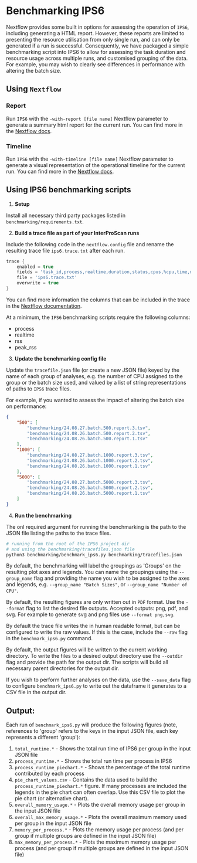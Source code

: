 # Benchmarking IPS6

Nextflow provides some built in options for assessing the operation of `IPS6`, including generating a HTML report. However, these reports are limited to presenting the resource utilisation from only single run, and can only be generated if a run is successful. Consequently, we have packaged a simple benchmarking script into IPS6 to allow for assessing the task duration and resource usage across multiple runs, and customised grouping of the data. For example, you may wish to clearly see differences in performance with altering the batch size. 

## Using `Nextflow`

### Report

Run `IPS6` with the `-with-report [file name]` Nextflow parameter to generate a summary html report for the current run. You can find more in the [Nextflow docs](https://www.nextflow.io/docs/latest/tracing.html#execution-report).

### Timeline

Run `IPS6` with the `-with-timeline [file name]` Nextflow parameter to generate a visual representation of the operational timeline for the current run. You can find more in the [Nextflow docs](https://www.nextflow.io/docs/latest/tracing.html#timeline-report).

## Using IPS6 benchmarking scripts

1. **Setup**

Install all necessary third party packages listed in `benchmarking/requirements.txt`.

2. **Build a trace file as part of your InterProScan runs**

Include the following code in the `nextflow.config` file and rename the resulting trace file
`ips6.trace.txt` after each run.

```groovy
trace {
    enabled = true
    fields = 'task_id,process,realtime,duration,status,cpus,%cpu,time,memory,%mem,rss,peak_rss,submit,start,complete,queue'
    file = 'ips6.trace.txt'
    overwrite = true   
}
```

You can find more information the columns that can be included in the trace in the [Nextflow documentation](https://www.nextflow.io/docs/latest/tracing.html#trace-report). 

At a minimum, the `IPS6` benchmarking scripts require the following columns:
* process
* realtime
* rss
* peak_rss

3. **Update the benchmarking config file**

Update the `tracefile.json` file (or create a new JSON file) keyed by the name of each group of analyses,
e.g. the number of CPU assigned to the group or the batch size used, and valued by a list of string 
representations of paths to `IPS6` trace files.

For example, if you wanted to assess the impact of altering the batch size on performance:

```json
{
    "500": [
        "benchmarking/24.08.27.batch.500.report.3.tsv",
        "benchmarking/24.08.26.batch.500.report.2.tsv",
        "benchmarking/24.08.26.batch.500.report.1.tsv"
    ],
    "1000": [
        "benchmarking/24.08.27.batch.1000.report.3.tsv",
        "benchmarking/24.08.26.batch.1000.report.2.tsv",
        "benchmarking/24.08.26.batch.1000.report.1.tsv"
    ],
    "5000": [
        "benchmarking/24.08.27.batch.5000.report.3.tsv",
        "benchmarking/24.08.26.batch.5000.report.2.tsv",
        "benchmarking/24.08.26.batch.5000.report.1.tsv"
    ]
}
```

4. **Run the benchmarking**

The onl required argument for running the benchmarking is the path to the JSON file listing the 
paths to the trace files.

```bash
# running from the root of the IPS6 project dir
# and using the benchmarking/tracefiles.json file
python3 benchmarking/benchmark_ips6.py benchmarking/tracefiles.json
```

By default, the benchmarking will label the groupings as 'Groups' on the resulting plot axes and 
legends. You can name the groupings using the `--group_name` flag and providing the name you 
wish to be assigned to the axes and legends, e.g. `--group_name "Batch Sizes"`, or `--group_name "Number of CPU"`.

By default, the resulting figures are only written out in `PDF` format. Use the `--format` flag to 
list the desired file outputs. Accepted outputs: png, pdf, and svg. For example to generate svg and 
png files use `--format png,svg`.

By default the trace file writes the in human readable format, but can be configured to write the raw
values. If this is the case, include the `--raw` flag in the `benchmark_ips6.py` command.

By default, the output figures will be written to the current working directory. To write the files 
to a desired output directory use the `--outdir` flag and provide the path for the output dir. The 
scripts will build all necessary parent directories for the output dir.

If you wish to perform further analyses on the data, use the `--save_data` flag to configure 
`benchmark_ips6.py` to write out the dataframe it generates to a CSV file in the output dir.

## Output:

Each run of `benchmark_ips6.py` will produce the following figures (note, references to 'group' refers to the keys in the input JSON file, each key represents a different 'group'):

1. `total_runtime.*` - Shows the total run time of IPS6 per group in the input JSON file
2. `process_runtime.*` - Shows the total run time per process in IPS6
3. `process_runtime_piechart.*` - Shows the percentage of the total runtime contributed by each process
4. `pie_chart_values.csv` - Contains the data used to build the `process_runtime_piechart.*` figure. If many processes are included the legends in the pie chart can often overlap. Use this CSV file to plot the pie chart (or alternative chart).
5. `overall_memory_usage.*` - Plots the overall memory usage per group in the input JSON file
6. `overall_max_memory_usage.*` - Plots the overall maximum memory used per group in the input JSON file
7. `memory_per_process.*` - Plots the memory usage per process (and per group if multiple groups are defined in the input JSON file)
8. `max_memory_per_process.*` - Plots the maximum memory usage per process (and per group if multiple groups are defined in the input JSON file)

